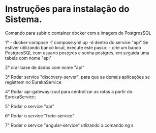 # Instruções para instalação do Sistema.

Comando para subir o container docker com a imagem do PostgresSQL

1°
	- docker-compose -f compose.yml up -d dentro do service "api"
	Se estiver utilizando banco local, execute este passo:
	- crie um banco PostgresSQL com usuario postgres e senha postgres, em seguida uma tabela com nome "api"
	
	
2° crar base de dados com nome "api"

3° Rodar service "discovery-server", para que as demais aplicações se registrem no EurekaService

4° Rodar api-gateway-zuul para centralizar as rotas a partir do EurekaService;

5° Rodar o service "api"

6° Rodar o service "frete-service"

7° Rodar o service "angular-service" utlizando o comando ng s
